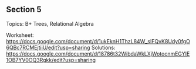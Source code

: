## Section 5

Topics: B+ Trees, Relational Algebra

Worksheet: https://docs.google.com/document/d/1ukEknH1ThzL84W_sIFQvK8Udy0fgO6QBc7RCMEjtiiU/edit?usp=sharing
Solutions: https://docs.google.com/document/d/18786t32WibdaWkLXjWotocnmEGYIE1OB7YV0OQ3Rgkk/edit?usp=sharing

